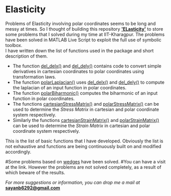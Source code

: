 # Elasticity
Problems of Elasticity involving polar coordinates seems to be long and messy at times. So I thought of building this repository [**'ELasticity'**](https://github.com/SayanBatabyal/Elasticity) to store some problems that I solved during my time at IIT-Kharagpur. The problems have been solved in MATLAB Live Script to exploit the full use of symbolic toolbox. <br>
I have written down  the list of functions used in the package and short description of them.
* The function [del_delx()](https://github.com/SayanBatabyal/Elasticity/blob/master/del_delx.m) and [del_dely()](https://github.com/SayanBatabyal/Elasticity/blob/master/del_dely.m) contains code to convert simple derivatives in cartesian coordinates to polar coordinates using transformation laws.
* The function [polarLaplacian()](https://github.com/SayanBatabyal/Elasticity/blob/master/polarLaplacian.m) uses [del_delx()](https://github.com/SayanBatabyal/Elasticity/blob/master/del_delx.m) and [del_dely()](https://github.com/SayanBatabyal/Elasticity/blob/master/del_dely.m) to compute the laplacian of an input function in polar coordinates.
* The function [polarBiharmonic()](https://github.com/SayanBatabyal/Elasticity/blob/master/polarBiharmonic.m) computes the biharmonic of an input function in polar coordinates.
* The functions [cartesianStressMatrix()](https://github.com/SayanBatabyal/Elasticity/blob/master/cartesianStressMatrix.m) and [polarStressMatrix()](https://github.com/SayanBatabyal/Elasticity/blob/master/polarStressMatrix.m) can be used to determine the *Stress Matrix* in cartesian and polar coordinate system respectively.
* Similarly the functions [cartesianStrainMatrix()](https://github.com/SayanBatabyal/Elasticity/blob/master/cartesianStrainMatrix.m) and [polarStrainMatrix()](https://github.com/SayanBatabyal/Elasticity/blob/master/polarStrainMatrix.m) can be used to determine the *Strain Matrix* in cartesian and polar coordinate system respectively.

This is the list of basic functions that I have developed. Obviously the list is not exhaustive and functions are being continuously built on and modified accordingly.

#Some problems based on [wedges](https://github.com/SayanBatabyal/Elasticity/blob/Change_31.10.2019/WedgeProblem.mlx) have been solved. #You can have a visit at the link. However the problems are not solved completely, as a result of which beware of the results.

*For more suggestions or information, you can drop me a mail at* [**sayanb6292@gmail.com**](mailto:sayanb6292@gmail.com)
